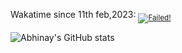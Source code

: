 Wakatime since 11th feb,2023: <sub><a href= "https://wakatime.com/@abhikatta"><img src="https://wakatime.com/badge/user/cd2cc322-d765-4a03-9291-05f1d282d21f.svg" alt="Failed!"></a></sub>

![Abhinay's GitHub stats](https://github-readme-stats.vercel.app/api?username=abhinay-katta&show_icons=true&theme=tokyonight)
